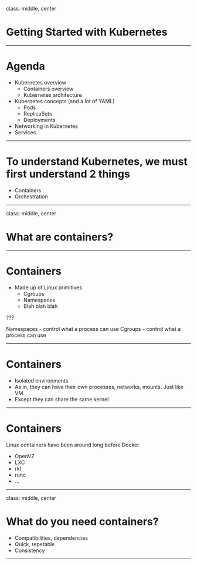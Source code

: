 class: middle, center

# Getting Started with Kubernetes

---

# Agenda

- Kubernetes overview
	* Containers overview
	* Kubernetes architecture
- Kubernetes concepts (and a lot of YAML)
	* Pods
	* ReplicaSets
	* Deployments
- Networking in Kubernetes
- Services

---

# To understand Kubernetes, we must first understand 2 things

- Containers
- Orchestration

---

class: middle, center

# What are containers?

---

# Containers

- Made up of Linux primitives
	* Cgroups
	* Namespaces
	* Blah blah blah

???

Namespaces - control what a process can use
Cgroups - control what a process can use

---

# Containers

- Isolated environments
- As in, they can have their own processes, networks, mounts. Just like VM
- Except they can share the same kernel

---

# Containers

Linux containers have been around long before Docker

- OpenVZ
- LXC
- rkt
- runc
- ...

---

class: middle, center

# What do you need containers?

- Compatibilities, dependencies
- Quick, repetable
- Consistency

---
